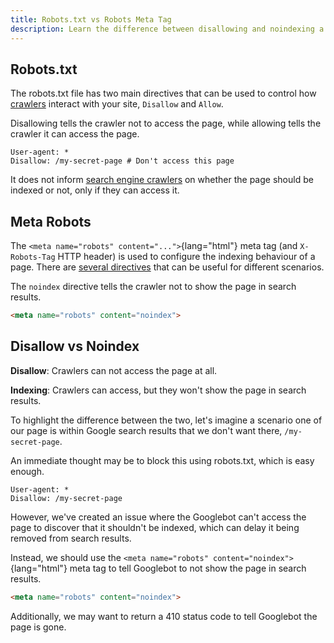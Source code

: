 ```yaml
---
title: Robots.txt vs Robots Meta Tag
description: Learn the difference between disallowing and noindexing a page.
---
```


## Robots.txt

The robots.txt file has two main directives that can be used to control how [crawlers](https://developers.google.com/search/docs/crawling-indexing/overview-google-crawlers) interact with your site, `Disallow` and `Allow`.

Disallowing tells the crawler not to access the page, while allowing tells the crawler it can access the page.

```robots-txt [robots.txt]
User-agent: *
Disallow: /my-secret-page # Don't access this page
```

It does not inform [search engine crawlers](https://developers.google.com/search/docs/crawling-indexing/googlebot) on whether the page should be indexed or not, only if they can access it.

## Meta Robots

The `<meta name="robots" content="...">`{lang="html"} meta tag (and `X-Robots-Tag` HTTP header)  is used to configure the indexing behaviour of a page. There are [several directives](https://developers.google.com/search/docs/crawling-indexing/robots-meta-tag#directives) that can be useful
for different scenarios.

The `noindex` directive tells the crawler not to show the page in search results.

```html
<meta name="robots" content="noindex">
```

## Disallow vs Noindex

**Disallow**: Crawlers can not access the page at all.

**Indexing**: Crawlers can access, but they won't show the page in search results.

To highlight the difference between the two, let's imagine a scenario one of our page is within Google search results that we don't want there, `/my-secret-page`.

An immediate thought may be to block this using robots.txt, which is easy enough.

```robots-txt [robots.txt]
User-agent: *
Disallow: /my-secret-page
```

However, we've created an issue where the Googlebot can't access the page to discover that it shouldn't be indexed, which can delay
it being removed from search results.

Instead, we should use the `<meta name="robots" content="noindex">`{lang="html"} meta tag to tell Googlebot to not show the page in search results.

```html
<meta name="robots" content="noindex">
```

Additionally, we may want to return a 410 status code to tell Googlebot the page is gone.
